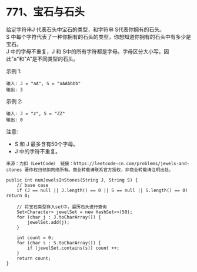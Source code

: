 771、宝石与石头
===

给定字符串J 代表石头中宝石的类型，和字符串 S代表你拥有的石头。<br>
S 中每个字符代表了一种你拥有的石头的类型，你想知道你拥有的石头中有多少是宝石。<br>
J 中的字母不重复，J 和 S中的所有字符都是字母。字母区分大小写，因此"a"和"A"是不同类型的石头。<br>

示例 1:<br>
```
输入: J = "aA", S = "aAAbbbb"
输出: 3
```
示例 2:<br>
```
输入: J = "z", S = "ZZ"
输出: 0
```
注意:<br>
* S 和 J 最多含有50个字母。
* J 中的字符不重复。

``
来源：力扣（LeetCode）
链接：https://leetcode-cn.com/problems/jewels-and-stones
著作权归领扣网络所有。商业转载请联系官方授权，非商业转载请注明出处。
``

```
public int numJewelsInStones(String J, String S) {
    // base case
    if (J == null || J.length() == 0 || S == null || S.length() == 0) return 0;

    // 将宝石类型存入set中，遍历石头进行查询
    Set<Character> jewelSet = new HashSet<>(50);
    for (char j : J.toCharArray()) {
        jewelSet.add(j);
    }

    int count = 0;
    for (char s : S.toCharArray()) {
        if (jewelSet.contains(s)) count ++;
    }
    return count;
}
```
